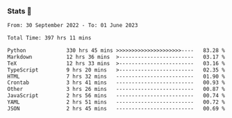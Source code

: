 ### Stats 👋
<!--START_SECTION:waka-->

```txt
From: 30 September 2022 - To: 01 June 2023

Total Time: 397 hrs 11 mins

Python             330 hrs 45 mins >>>>>>>>>>>>>>>>>>>>>----   83.28 %
Markdown           12 hrs 36 mins  >------------------------   03.17 %
TeX                12 hrs 33 mins  >------------------------   03.16 %
TypeScript         9 hrs 20 mins   >------------------------   02.35 %
HTML               7 hrs 32 mins   -------------------------   01.90 %
Crontab            3 hrs 41 mins   -------------------------   00.93 %
Other              3 hrs 26 mins   -------------------------   00.87 %
JavaScript         2 hrs 56 mins   -------------------------   00.74 %
YAML               2 hrs 51 mins   -------------------------   00.72 %
JSON               2 hrs 45 mins   -------------------------   00.69 %
```

<!--END_SECTION:waka-->

<!--
**buhaytza2005/buhaytza2005** is a ✨ _special_ ✨ repository because its `README.md` (this file) appears on your GitHub profile.

Here are some ideas to get you started:

- 🔭 I’m currently working on ...
- 🌱 I’m currently learning ...
- 👯 I’m looking to collaborate on ...
- 🤔 I’m looking for help with ...
- 💬 Ask me about ...
- 📫 How to reach me: ...
- 😄 Pronouns: ...
- ⚡ Fun fact: ...
-->


